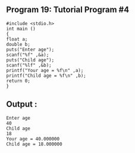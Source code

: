 ## Program 19: Tutorial Program #4
```
#include <stdio.h>
int main ()
{
float a;
double b;
puts("Enter age");
scanf("%f" ,&a);
puts("Child age");
scanf("%lf" ,&b);
printf("Your age = %f\n" ,a);
printf("Child age = %f\n" ,b);
return 0;
}
```
## Output :
```
Enter age
40
Child age
18
Your age = 40.000000
Child age = 18.000000
